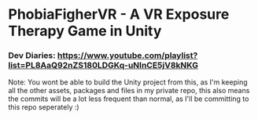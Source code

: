 # PhobiaFigherVR - A VR Exposure Therapy Game in Unity

### Dev Diaries: https://www.youtube.com/playlist?list=PL8AaQ92nZS180LDGKq-uNInCE5jV8kNKG

Note: You wont be able to build the Unity project from this, as I'm keeping all the other assets, packages and files in my private repo, this also means the commits will be a lot less frequent than normal, as I'll be committing to this repo seperately :) 
